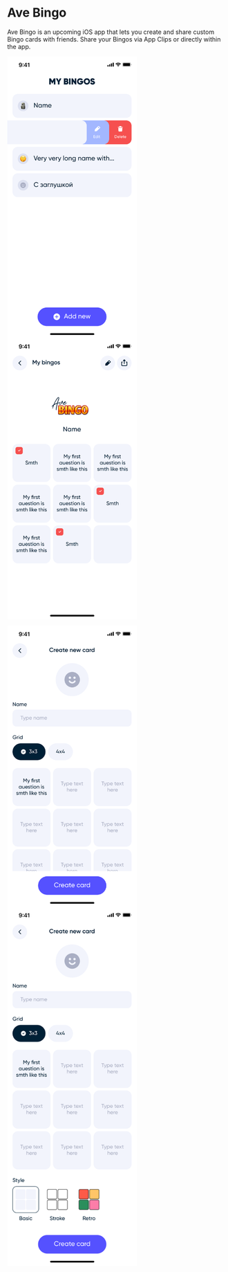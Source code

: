 # Ave Bingo

Ave Bingo is an upcoming iOS app that lets you create and share custom Bingo cards with friends. Share your Bingos via App Clips or directly within the app.

<p float="left">
  <img src="Images/history.png" align="top" width="300" />
  <img src="Images/play.png" align="top" width="300" />
</p>

<p float="left">
  <img src="Images/edit.png" align="top" width="300" />
  <img src="Images/edit_full.png" align="top" width="300" />
</p>
